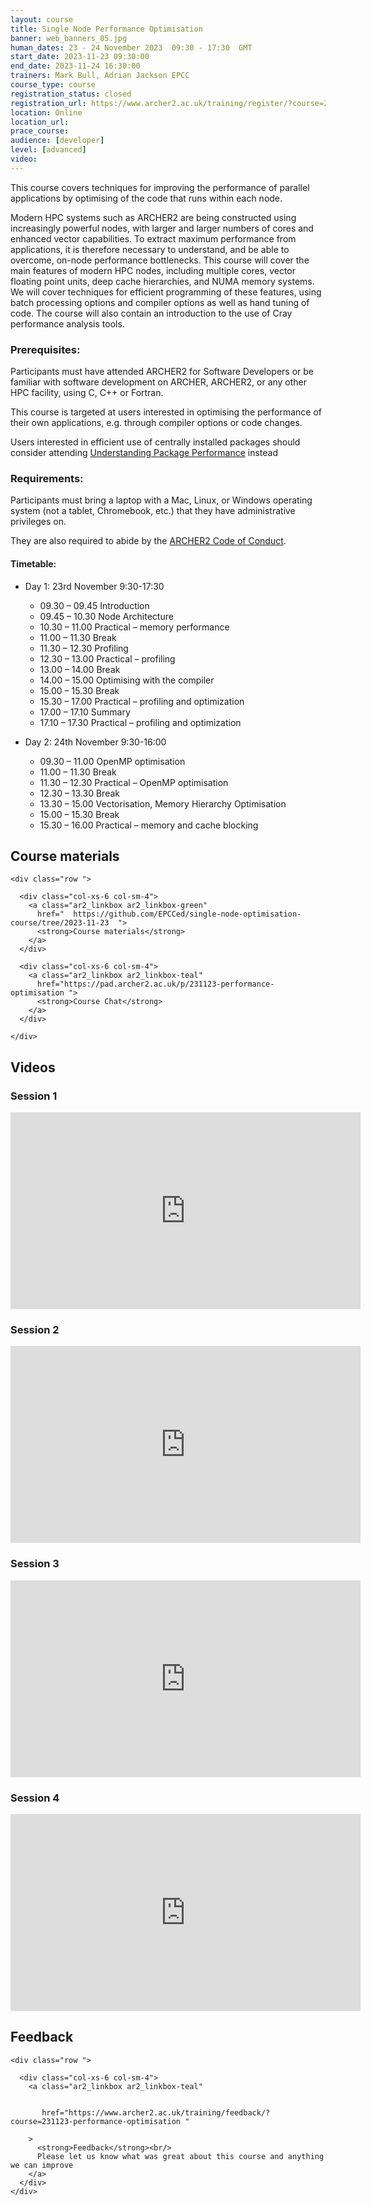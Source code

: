 ```yaml
---
layout: course
title: Single Node Performance Optimisation
banner: web_banners_05.jpg 
human_dates: 23 - 24 November 2023  09:30 - 17:30  GMT
start_date: 2023-11-23 09:30:00
end_date: 2023-11-24 16:30:00
trainers: Mark Bull, Adrian Jackson EPCC
course_type: course
registration_status: closed
registration_url: https://www.archer2.ac.uk/training/register/?course=231123-performance-optimisation
location: Online
location_url: 
prace_course: 
audience: [developer]
level: [advanced]
video: 
---
```



This course covers techniques for improving the performance of parallel applications by optimising of the code that runs within each node.

Modern HPC systems such as ARCHER2 are being constructed using increasingly powerful nodes, with larger and larger numbers of cores and enhanced vector capabilities. To extract maximum performance from applications, it is therefore necessary to understand, and be able to overcome, on-node performance bottlenecks. This course will cover the main features of modern HPC nodes, including multiple cores, vector floating point units, deep cache hierarchies, and NUMA memory systems. We will cover techniques for efficient programming of these features, using batch processing options and compiler options as well as hand tuning of code. The course will also contain an introduction to the use of Cray performance analysis tools.

### Prerequisites: 

Participants must have attended ARCHER2 for Software Developers or be familiar with software development on ARCHER, ARCHER2, or any other HPC facility, using C, C++ or Fortran.

This course is targeted at users interested in optimising the performance of their own applications, e.g. through compiler options or code changes.

Users interested in efficient use of centrally installed packages should consider attending [Understanding Package Performance](https://www.archer2.ac.uk/training/courses/#understanding-package-performance) instead


### Requirements:

Participants must bring a laptop with a Mac, Linux, or Windows operating system (not a tablet, Chromebook, etc.) that they have administrative privileges on.

They are also required to abide by the [ARCHER2  Code of Conduct](../../../about/policies/code-of-conduct.html). 


#### Timetable:

- Day 1: 23rd November 9:30-17:30
  - 09.30 – 09.45 Introduction
  - 09.45 – 10.30 Node Architecture
  - 10.30 – 11.00 Practical – memory performance
  - 11.00 – 11.30 Break
  - 11.30 – 12.30 Profiling
  - 12.30 – 13.00 Practical – profiling 
  - 13.00 – 14.00 Break
  - 14.00 – 15.00 Optimising with the compiler
  - 15.00 – 15.30 Break
  - 15.30 – 17.00 Practical – profiling and optimization
  - 17.00 – 17.10 Summary
  - 17.10 – 17.30 Practical – profiling and optimization
 
- Day 2: 24th November 9:30-16:00
  - 09.30 – 11.00 OpenMP optimisation
  - 11.00 – 11.30 Break
  - 11.30 – 12.30 Practical – OpenMP optimisation 
  - 12.30 – 13.30 Break
  - 13.30 – 15.00 Vectorisation, Memory Hierarchy Optimisation
  - 15.00 – 15.30 Break
  - 15.30 – 16.00 Practical – memory and cache blocking 

<section id="service">

<h2><a name="materials">Course materials</a></h2>


    <div class="row ">	
		
      <div class="col-xs-6 col-sm-4">
        <a class="ar2_linkbox ar2_linkbox-green" 
          href="  https://github.com/EPCCed/single-node-optimisation-course/tree/2023-11-23  ">
          <strong>Course materials</strong>         
        </a>
      </div>
 
      <div class="col-xs-6 col-sm-4">
        <a class="ar2_linkbox ar2_linkbox-teal" 
          href="https://pad.archer2.ac.uk/p/231123-performance-optimisation ">
          <strong>Course Chat</strong>       
        </a>
      </div>
 
    </div>				


 		
<h2><a name="videos">Videos</a></h2>

<h3>Session 1</h3>

<div>
	<iframe title="Video" width="560" height="315" src="https://www.youtube.com/embed/2GjclCiKdN0" frameborder="0" allow="accelerometer; autoplay; encrypted-media; gyroscope; picture-in-picture" allowfullscreen></iframe>
</div>

<h3>Session 2</h3>

<div>
	<iframe title="Video" width="560" height="315" src="https://www.youtube.com/embed/yu9K8e7IZmI" frameborder="0" allow="accelerometer; autoplay; encrypted-media; gyroscope; picture-in-picture" allowfullscreen></iframe>
</div>

<h3>Session 3</h3>

<div>
	<iframe title="Video" width="560" height="315" src="https://www.youtube.com/embed/-ejsfky0kus" frameborder="0" allow="accelerometer; autoplay; encrypted-media; gyroscope; picture-in-picture" allowfullscreen></iframe>
</div>

<h3>Session 4</h3>

<div>
	<iframe title="Video" width="560" height="315" src="https://www.youtube.com/embed/Lf6Ojah45Os" frameborder="0" allow="accelerometer; autoplay; encrypted-media; gyroscope; picture-in-picture" allowfullscreen></iframe>
</div>




<h2><a name="feedback">Feedback</a></h2>


    <div class="row ">	

      <div class="col-xs-6 col-sm-4">
        <a class="ar2_linkbox ar2_linkbox-teal" 

 
		   href="https://www.archer2.ac.uk/training/feedback/?course=231123-performance-optimisation "

		>
          <strong>Feedback</strong><br/>
          Please let us know what was great about this course and anything we can improve
        </a>
      </div>
    </div>
		


 
</section>


